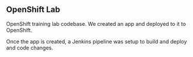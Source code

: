 
## OpenShift Lab

OpenShift training lab codebase. We created an app and deployed to it to OpenShift. 

Once the app is created, a Jenkins pipeline was setup to build and deploy and code changes.
